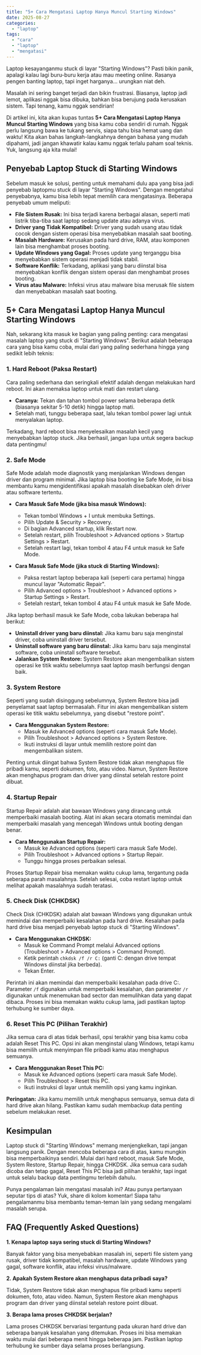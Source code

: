 ```yaml
---
title: "5+ Cara Mengatasi Laptop Hanya Muncul Starting Windows"
date: 2025-08-27
categories: 
  - "laptop"
tags: 
  - "cara"
  - "laptop"
  - "mengatasi"
---
```


Laptop kesayanganmu stuck di layar "Starting Windows"? Pasti bikin panik, apalagi kalau lagi buru-buru kerja atau mau meeting online. Rasanya pengen banting laptop, tapi inget harganya... urungkan niat deh.

Masalah ini sering banget terjadi dan bikin frustrasi. Biasanya, laptop jadi lemot, aplikasi nggak bisa dibuka, bahkan bisa berujung pada kerusakan sistem. Tapi tenang, kamu nggak sendirian!

Di artikel ini, kita akan kupas tuntas **5+ Cara Mengatasi Laptop Hanya Muncul Starting Windows** yang bisa kamu coba sendiri di rumah. Nggak perlu langsung bawa ke tukang servis, siapa tahu bisa hemat uang dan waktu! Kita akan bahas langkah-langkahnya dengan bahasa yang mudah dipahami, jadi jangan khawatir kalau kamu nggak terlalu paham soal teknis. Yuk, langsung aja kita mulai!

## Penyebab Laptop Stuck di Starting Windows

Sebelum masuk ke solusi, penting untuk memahami dulu apa yang bisa jadi penyebab laptopmu stuck di layar "Starting Windows". Dengan mengetahui penyebabnya, kamu bisa lebih tepat memilih cara mengatasinya. Beberapa penyebab umum meliputi:

- **File Sistem Rusak:** Ini bisa terjadi karena berbagai alasan, seperti mati listrik tiba-tiba saat laptop sedang update atau adanya virus.
- **Driver yang Tidak Kompatibel:** Driver yang sudah usang atau tidak cocok dengan sistem operasi bisa menyebabkan masalah saat booting.
- **Masalah Hardware:** Kerusakan pada hard drive, RAM, atau komponen lain bisa menghambat proses booting.
- **Update Windows yang Gagal:** Proses update yang terganggu bisa menyebabkan sistem operasi menjadi tidak stabil.
- **Software Konflik:** Terkadang, aplikasi yang baru diinstal bisa menyebabkan konflik dengan sistem operasi dan menghambat proses booting.
- **Virus atau Malware:** Infeksi virus atau malware bisa merusak file sistem dan menyebabkan masalah saat booting.

## 5+ Cara Mengatasi Laptop Hanya Muncul Starting Windows

Nah, sekarang kita masuk ke bagian yang paling penting: cara mengatasi masalah laptop yang stuck di "Starting Windows". Berikut adalah beberapa cara yang bisa kamu coba, mulai dari yang paling sederhana hingga yang sedikit lebih teknis:

### 1\. Hard Reboot (Paksa Restart)

Cara paling sederhana dan seringkali efektif adalah dengan melakukan hard reboot. Ini akan memaksa laptop untuk mati dan restart ulang.

- **Caranya:** Tekan dan tahan tombol power selama beberapa detik (biasanya sekitar 5-10 detik) hingga laptop mati.
- Setelah mati, tunggu beberapa saat, lalu tekan tombol power lagi untuk menyalakan laptop.

Terkadang, hard reboot bisa menyelesaikan masalah kecil yang menyebabkan laptop stuck. Jika berhasil, jangan lupa untuk segera backup data pentingmu!

### 2\. Safe Mode

Safe Mode adalah mode diagnostik yang menjalankan Windows dengan driver dan program minimal. Jika laptop bisa booting ke Safe Mode, ini bisa membantu kamu mengidentifikasi apakah masalah disebabkan oleh driver atau software tertentu.

- **Cara Masuk Safe Mode (jika bisa masuk Windows):**
    
    - Tekan tombol Windows + I untuk membuka Settings.
    - Pilih Update & Security > Recovery.
    - Di bagian Advanced startup, klik Restart now.
    - Setelah restart, pilih Troubleshoot > Advanced options > Startup Settings > Restart.
    - Setelah restart lagi, tekan tombol 4 atau F4 untuk masuk ke Safe Mode.
- **Cara Masuk Safe Mode (jika stuck di Starting Windows):**
    
    - Paksa restart laptop beberapa kali (seperti cara pertama) hingga muncul layar "Automatic Repair".
    - Pilih Advanced options > Troubleshoot > Advanced options > Startup Settings > Restart.
    - Setelah restart, tekan tombol 4 atau F4 untuk masuk ke Safe Mode.

Jika laptop berhasil masuk ke Safe Mode, coba lakukan beberapa hal berikut:

- **Uninstall driver yang baru diinstal:** Jika kamu baru saja menginstal driver, coba uninstall driver tersebut.
- **Uninstall software yang baru diinstal:** Jika kamu baru saja menginstal software, coba uninstall software tersebut.
- **Jalankan System Restore:** System Restore akan mengembalikan sistem operasi ke titik waktu sebelumnya saat laptop masih berfungsi dengan baik.

### 3\. System Restore

Seperti yang sudah disinggung sebelumnya, System Restore bisa jadi penyelamat saat laptop bermasalah. Fitur ini akan mengembalikan sistem operasi ke titik waktu sebelumnya, yang disebut "restore point".

- **Cara Menggunakan System Restore:**
    - Masuk ke Advanced options (seperti cara masuk Safe Mode).
    - Pilih Troubleshoot > Advanced options > System Restore.
    - Ikuti instruksi di layar untuk memilih restore point dan mengembalikan sistem.

Penting untuk diingat bahwa System Restore tidak akan menghapus file pribadi kamu, seperti dokumen, foto, atau video. Namun, System Restore akan menghapus program dan driver yang diinstal setelah restore point dibuat.

### 4\. Startup Repair

Startup Repair adalah alat bawaan Windows yang dirancang untuk memperbaiki masalah booting. Alat ini akan secara otomatis memindai dan memperbaiki masalah yang mencegah Windows untuk booting dengan benar.

- **Cara Menggunakan Startup Repair:**
    - Masuk ke Advanced options (seperti cara masuk Safe Mode).
    - Pilih Troubleshoot > Advanced options > Startup Repair.
    - Tunggu hingga proses perbaikan selesai.

Proses Startup Repair bisa memakan waktu cukup lama, tergantung pada seberapa parah masalahnya. Setelah selesai, coba restart laptop untuk melihat apakah masalahnya sudah teratasi.

### 5\. Check Disk (CHKDSK)

Check Disk (CHKDSK) adalah alat bawaan Windows yang digunakan untuk memindai dan memperbaiki kesalahan pada hard drive. Kesalahan pada hard drive bisa menjadi penyebab laptop stuck di "Starting Windows".

- **Cara Menggunakan CHKDSK:**
    - Masuk ke Command Prompt melalui Advanced options (Troubleshoot > Advanced options > Command Prompt).
    - Ketik perintah `chkdsk /f /r C:` (ganti C: dengan drive tempat Windows diinstal jika berbeda).
    - Tekan Enter.

Perintah ini akan memindai dan memperbaiki kesalahan pada drive C:. Parameter `/f` digunakan untuk memperbaiki kesalahan, dan parameter `/r` digunakan untuk menemukan bad sector dan memulihkan data yang dapat dibaca. Proses ini bisa memakan waktu cukup lama, jadi pastikan laptop terhubung ke sumber daya.

### 6\. Reset This PC (Pilihan Terakhir)

Jika semua cara di atas tidak berhasil, opsi terakhir yang bisa kamu coba adalah Reset This PC. Opsi ini akan menginstal ulang Windows, tetapi kamu bisa memilih untuk menyimpan file pribadi kamu atau menghapus semuanya.

- **Cara Menggunakan Reset This PC:**
    - Masuk ke Advanced options (seperti cara masuk Safe Mode).
    - Pilih Troubleshoot > Reset this PC.
    - Ikuti instruksi di layar untuk memilih opsi yang kamu inginkan.

**Peringatan:** Jika kamu memilih untuk menghapus semuanya, semua data di hard drive akan hilang. Pastikan kamu sudah membackup data penting sebelum melakukan reset.

## Kesimpulan

Laptop stuck di "Starting Windows" memang menjengkelkan, tapi jangan langsung panik. Dengan mencoba beberapa cara di atas, kamu mungkin bisa memperbaikinya sendiri. Mulai dari hard reboot, masuk Safe Mode, System Restore, Startup Repair, hingga CHKDSK. Jika semua cara sudah dicoba dan tetap gagal, Reset This PC bisa jadi pilihan terakhir, tapi ingat untuk selalu backup data pentingmu terlebih dahulu.

Punya pengalaman lain mengatasi masalah ini? Atau punya pertanyaan seputar tips di atas? Yuk, share di kolom komentar! Siapa tahu pengalamanmu bisa membantu teman-teman lain yang sedang mengalami masalah serupa.

## FAQ (Frequently Asked Questions)

**1\. Kenapa laptop saya sering stuck di Starting Windows?**

Banyak faktor yang bisa menyebabkan masalah ini, seperti file sistem yang rusak, driver tidak kompatibel, masalah hardware, update Windows yang gagal, software konflik, atau infeksi virus/malware.

**2\. Apakah System Restore akan menghapus data pribadi saya?**

Tidak, System Restore tidak akan menghapus file pribadi kamu seperti dokumen, foto, atau video. Namun, System Restore akan menghapus program dan driver yang diinstal setelah restore point dibuat.

**3\. Berapa lama proses CHKDSK berjalan?**

Lama proses CHKDSK bervariasi tergantung pada ukuran hard drive dan seberapa banyak kesalahan yang ditemukan. Proses ini bisa memakan waktu mulai dari beberapa menit hingga beberapa jam. Pastikan laptop terhubung ke sumber daya selama proses berlangsung.
